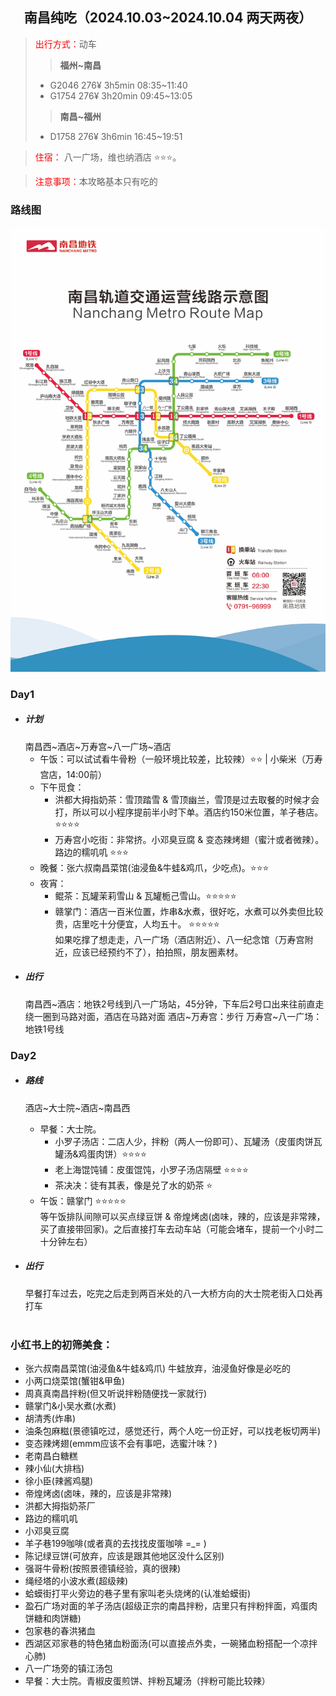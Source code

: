 ## <center>南昌纯吃（2024.10.03~2024.10.04 两天两夜）</center>
> <font color=red>出行方式：</font>动车<br>
>>__福州~南昌__
> + G2046 276¥ 3h5min 08:35~11:40
> + G1754 276¥ 3h20min 09:45~13:05
>>__南昌~福州__
> + D1758  276¥ 3h6min 16:45~19:51 

> <font color=red>住宿：</font> 八一广场，维也纳酒店 ⭐️⭐️⭐️。

> <font color=red>注意事项：</font>本攻略基本只有吃的

### 路线图
![南昌地铁线路](./IMG_7949.JPG '景德镇路线图')

### Day1
+ ##### 计划
    南昌西~酒店~万寿宫~八一广场~酒店<br>
    + 午饭：可以试试看牛骨粉（一般环境比较差，比较辣）⭐️⭐️ | 小柴米（万寿宫店，14:00前）
    + 下午觅食：
        + 洪都大拇指奶茶：雪顶踏雪 & 雪顶幽兰，雪顶是过去取餐的时候才会打，所以可以小程序提前半小时下单。酒店约150米位置，羊子巷店。⭐️⭐️⭐️⭐️
        + 万寿宫小吃街：非常挤。小邓臭豆腐 & 变态辣烤翅（蜜汁或者微辣）。路边的糯叽叽  ⭐️⭐️⭐️
    + 晚餐：张六叔南昌菜馆(油浸鱼&牛蛙&鸡爪，少吃点)。⭐️⭐️⭐️
    + 夜宵：
        + 鲲茶：瓦罐茉莉雪山 & 瓦罐栀己雪山。⭐️⭐️⭐️⭐️⭐️
        + 赣掌门：酒店一百米位置，炸串&水煮，很好吃，水煮可以外卖但比较贵，店里吃十分便宜，人均五十。 ⭐️⭐️⭐️⭐️⭐️ <br>
    如果吃撑了想走走，八一广场（酒店附近）、八一纪念馆（万寿宫附近，应该已经预约不了），拍拍照，朋友圈素材。
+ ##### 出行
    南昌西~酒店：地铁2号线到八一广场站，45分钟，下车后2号口出来往前直走绕一圈到马路对面，酒店在马路对面
    酒店~万寿宫：步行
    万寿宫~八一广场：地铁1号线
### Day2
+ ##### 路线
    酒店~大士院~酒店~南昌西<br>
    + 早餐：大士院。
        + 小罗子汤店：二店人少，拌粉（两人一份即可）、瓦罐汤（皮蛋肉饼瓦罐汤&鸡蛋肉饼）⭐️⭐️⭐️⭐️
        + 老上海馄饨铺：皮蛋馄饨，小罗子汤店隔壁 ⭐️⭐️⭐️⭐️
        + 茶决决：徒有其表，像是兑了水的奶茶 ⭐️
    + 午饭：赣掌门 ⭐️⭐️⭐️⭐️⭐️ <br>
    等午饭排队间隙可以买点绿豆饼 & 帝煌烤卤(卤味，辣的，应该是非常辣，买了直接带回家)。之后直接打车去动车站（可能会堵车，提前一个小时二十分钟左右）
    
+ ##### 出行
    早餐打车过去，吃完之后走到两百米处的八一大桥方向的大士院老街入口处再打车<br>
    <br>
### 小红书上的初筛美食：
+ 张六叔南昌菜馆(油浸鱼&牛蛙&鸡爪)  牛蛙放弃，油浸鱼好像是必吃的
+ 小两口烧菜馆(蟹钳&甲鱼)
+ 周真真南昌拌粉(但又听说拌粉随便找一家就行)
+ 赣掌门&小吴水煮(水煮)
+ 胡清秀(炸串)
+ 油条包麻糍(景德镇吃过，感觉还行，两个人吃一份正好，可以找老板切两半)
+ 变态辣烤翅(emmm应该不会有事吧，选蜜汁味？)
+ 老南昌白糖糕
+ 辣小仙(大排档)
+ 徐小臣(辣酱鸡腿)
+ 帝煌烤卤(卤味，辣的，应该是非常辣)
+ 洪都大拇指奶茶厂
+ 路边的糯叽叽
+ 小邓臭豆腐
+ 羊子巷199咖啡(或者真的去找找皮蛋咖啡 =_= )
+ 陈记绿豆饼(可放弃，应该是跟其他地区没什么区别)
+ 强哥牛骨粉(按照景德镇经验，真的很辣)
+ 绳经塔的小波水煮(超级辣)
+ 蛤蟆街打平火旁边的巷子里有家叫老头烧烤的(认准蛤蟆街)
+ 盈石广场对面的羊子汤店(超级正宗的南昌拌粉，店里只有拌粉拌面，鸡蛋肉饼糖和肉饼糖)
+ 包家巷的春洪猪血
+ 西湖区邓家巷的特色猪血粉面汤(可以直接点外卖，一碗猪血粉搭配一个凉拌心肺)
+ 八一广场旁的镇江汤包
+ 早餐：大士院。青椒皮蛋煎饼、拌粉瓦罐汤（拌粉可能比较辣）